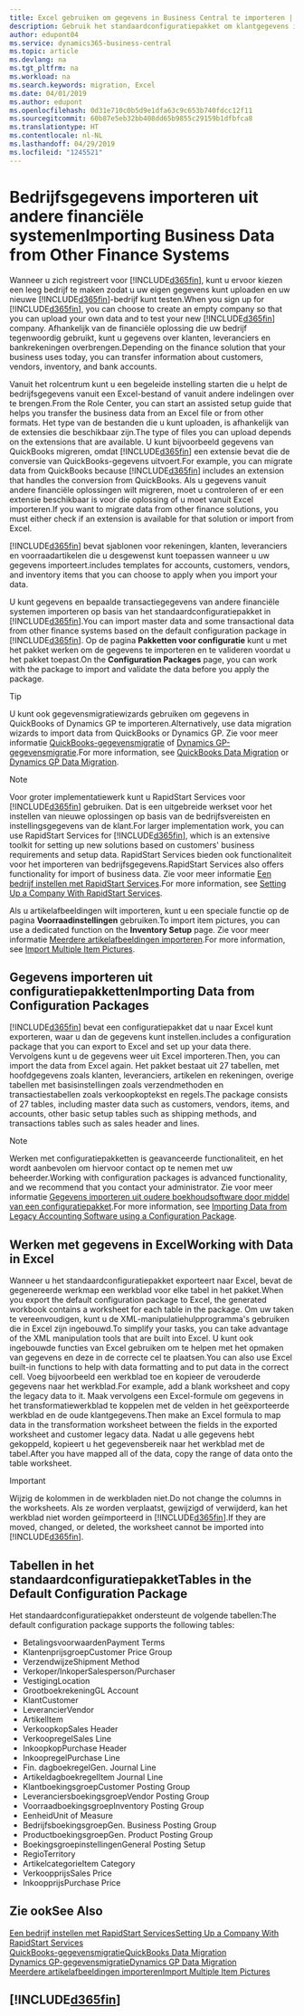 ```yaml
---
title: Excel gebruiken om gegevens in Business Central te importeren | Microsoft Docs
description: Gebruik het standaardconfiguratiepakket om klantgegevens in Excel toe te voegen en weer in Business Central te importeren.
author: edupont04
ms.service: dynamics365-business-central
ms.topic: article
ms.devlang: na
ms.tgt_pltfrm: na
ms.workload: na
ms.search.keywords: migration, Excel
ms.date: 04/01/2019
ms.author: edupont
ms.openlocfilehash: 0d31e710c0b5d9e1dfa63c9c653b740fdcc12f11
ms.sourcegitcommit: 60b87e5eb32bb408dd65b9855c29159b1dfbfca8
ms.translationtype: HT
ms.contentlocale: nl-NL
ms.lasthandoff: 04/29/2019
ms.locfileid: "1245521"
---
```

# <a name="importing-business-data-from-other-finance-systems"></a><span data-ttu-id="0dd8a-103">Bedrijfsgegevens importeren uit andere financiële systemen</span><span class="sxs-lookup"><span data-stu-id="0dd8a-103">Importing Business Data from Other Finance Systems</span></span>
<span data-ttu-id="0dd8a-104">Wanneer u zich registreert voor [!INCLUDE[d365fin](includes/d365fin_md.md)], kunt u ervoor kiezen een leeg bedrijf te maken zodat u uw eigen gegevens kunt uploaden en uw nieuwe [!INCLUDE[d365fin](includes/d365fin_md.md)]-bedrijf kunt testen.</span><span class="sxs-lookup"><span data-stu-id="0dd8a-104">When you sign up for [!INCLUDE[d365fin](includes/d365fin_md.md)], you can choose to create an empty company so that you can upload your own data and to test your new [!INCLUDE[d365fin](includes/d365fin_md.md)] company.</span></span> <span data-ttu-id="0dd8a-105">Afhankelijk van de financiële oplossing die uw bedrijf tegenwoordig gebruikt, kunt u gegevens over klanten, leveranciers en bankrekeningen overbrengen.</span><span class="sxs-lookup"><span data-stu-id="0dd8a-105">Depending on the finance solution that your business uses today, you can transfer information about customers, vendors, inventory, and bank accounts.</span></span>  

<span data-ttu-id="0dd8a-106">Vanuit het rolcentrum kunt u een begeleide instelling starten die u helpt de bedrijfsgegevens vanuit een Excel-bestand of vanuit andere indelingen over te brengen.</span><span class="sxs-lookup"><span data-stu-id="0dd8a-106">From the Role Center, you can start an assisted setup guide that helps you transfer the business data from an Excel file or from other formats.</span></span> <span data-ttu-id="0dd8a-107">Het type van de bestanden die u kunt uploaden, is afhankelijk van de extensies die beschikbaar zijn.</span><span class="sxs-lookup"><span data-stu-id="0dd8a-107">The type of files you can upload depends on the extensions that are available.</span></span> <span data-ttu-id="0dd8a-108">U kunt bijvoorbeeld gegevens van QuickBooks migreren, omdat [!INCLUDE[d365fin](includes/d365fin_md.md)] een extensie bevat die de conversie van QuickBooks-gegevens uitvoert.</span><span class="sxs-lookup"><span data-stu-id="0dd8a-108">For example, you can migrate data from QuickBooks because [!INCLUDE[d365fin](includes/d365fin_md.md)] includes an extension that handles the conversion from QuickBooks.</span></span> <span data-ttu-id="0dd8a-109">Als u gegevens vanuit andere financiële oplossingen wilt migreren, moet u controleren of er een extensie beschikbaar is voor die oplossing of u moet vanuit Excel importeren.</span><span class="sxs-lookup"><span data-stu-id="0dd8a-109">If you want to migrate data from other finance solutions, you must either check if an extension is available for that solution or import from Excel.</span></span>  

[!INCLUDE[d365fin](includes/d365fin_md.md)] <span data-ttu-id="0dd8a-110">bevat sjablonen voor rekeningen, klanten, leveranciers en voorraadartikelen die u desgewenst kunt toepassen wanneer u uw gegevens importeert.</span><span class="sxs-lookup"><span data-stu-id="0dd8a-110">includes templates for accounts, customers, vendors, and inventory items that you can choose to apply when you import your data.</span></span>

<span data-ttu-id="0dd8a-111">U kunt gegevens en bepaalde transactiegegevens van andere financiële systemen importeren op basis van het standaardconfiguratiepakket in [!INCLUDE[d365fin](includes/d365fin_md.md)].</span><span class="sxs-lookup"><span data-stu-id="0dd8a-111">You can import master data and some transactional data from other finance systems based on the default configuration package in [!INCLUDE[d365fin](includes/d365fin_md.md)].</span></span> <span data-ttu-id="0dd8a-112">Op de pagina **Pakketten voor configuratie** kunt u met het pakket werken om de gegevens te importeren en te valideren voordat u het pakket toepast.</span><span class="sxs-lookup"><span data-stu-id="0dd8a-112">On the **Configuration Packages** page, you can work with the package to import and validate the data before you apply the package.</span></span>  

> [!TIP]  
> <span data-ttu-id="0dd8a-113">U kunt ook gegevensmigratiewizards gebruiken om gegevens in QuickBooks of Dynamics GP te importeren.</span><span class="sxs-lookup"><span data-stu-id="0dd8a-113">Alternatively, use data migration wizards to import data from QuickBooks or Dynamics GP.</span></span> <span data-ttu-id="0dd8a-114">Zie voor meer informatie [QuickBooks-gegevensmigratie](ui-extensions-quickbooks-data-migration.md) of [Dynamics GP-gegevensmigratie](ui-extensions-dynamicsgp-data-migration.md).</span><span class="sxs-lookup"><span data-stu-id="0dd8a-114">For more information, see [QuickBooks Data Migration](ui-extensions-quickbooks-data-migration.md) or [Dynamics GP Data Migration](ui-extensions-dynamicsgp-data-migration.md).</span></span>

> [!NOTE]  
> <span data-ttu-id="0dd8a-115">Voor groter implementatiewerk kunt u RapidStart Services voor [!INCLUDE[d365fin](includes/d365fin_md.md)] gebruiken. Dat is een uitgebreide werkset voor het instellen van nieuwe oplossingen op basis van de bedrijfsvereisten en instellingsgegevens van de klant.</span><span class="sxs-lookup"><span data-stu-id="0dd8a-115">For larger implementation work, you can use RapidStart Services for [!INCLUDE[d365fin](includes/d365fin_md.md)], which is an extensive toolkit for setting up new solutions based on customers' business requirements and setup data.</span></span> <span data-ttu-id="0dd8a-116">RapidStart Services bieden ook functionaliteit voor het importeren van bedrijfsgegevens.</span><span class="sxs-lookup"><span data-stu-id="0dd8a-116">RapidStart Services also offers functionality for import of business data.</span></span> <span data-ttu-id="0dd8a-117">Zie voor meer informatie [Een bedrijf instellen met RapidStart Services](admin-set-up-a-company-with-rapidstart.md).</span><span class="sxs-lookup"><span data-stu-id="0dd8a-117">For more information, see [Setting Up a Company With RapidStart Services](admin-set-up-a-company-with-rapidstart.md).</span></span>

<span data-ttu-id="0dd8a-118">Als u artikelafbeeldingen wilt importeren, kunt u een speciale functie op de pagina **Voorraadinstellingen** gebruiken.</span><span class="sxs-lookup"><span data-stu-id="0dd8a-118">To import item pictures, you can use a dedicated function on the **Inventory Setup** page.</span></span> <span data-ttu-id="0dd8a-119">Zie voor meer informatie [Meerdere artikelafbeeldingen importeren](inventory-how-import-item-pictures.md).</span><span class="sxs-lookup"><span data-stu-id="0dd8a-119">For more information, see [Import Multiple Item Pictures](inventory-how-import-item-pictures.md).</span></span>

## <a name="importing-data-from-configuration-packages"></a><span data-ttu-id="0dd8a-120">Gegevens importeren uit configuratiepakketten</span><span class="sxs-lookup"><span data-stu-id="0dd8a-120">Importing Data from Configuration Packages</span></span>
[!INCLUDE[d365fin](includes/d365fin_md.md)] <span data-ttu-id="0dd8a-121">bevat een configuratiepakket dat u naar Excel kunt exporteren, waar u dan de gegevens kunt instellen.</span><span class="sxs-lookup"><span data-stu-id="0dd8a-121">includes a configuration package that you can export to Excel and set up your data there.</span></span> <span data-ttu-id="0dd8a-122">Vervolgens kunt u de gegevens weer uit Excel importeren.</span><span class="sxs-lookup"><span data-stu-id="0dd8a-122">Then, you can import the data from Excel again.</span></span> <span data-ttu-id="0dd8a-123">Het pakket bestaat uit 27 tabellen, met hoofdgegevens zoals klanten, leveranciers, artikelen en rekeningen, overige tabellen met basisinstellingen zoals verzendmethoden en transactiestabellen zoals verkoopkoptekst en regels.</span><span class="sxs-lookup"><span data-stu-id="0dd8a-123">The package consists of 27 tables, including master data such as customers, vendors, items, and accounts, other basic setup tables such as shipping methods, and transactions tables such as sales header and lines.</span></span>  

> [!NOTE]  
>   <span data-ttu-id="0dd8a-124">Werken met configuratiepakketten is geavanceerde functionaliteit, en het wordt aanbevolen om hiervoor contact op te nemen met uw beheerder.</span><span class="sxs-lookup"><span data-stu-id="0dd8a-124">Working with configuration packages is advanced functionality, and we recommend that you contact your administrator.</span></span> <span data-ttu-id="0dd8a-125">Zie voor meer informatie [Gegevens importeren uit oudere boekhoudsoftware door middel van een configuratiepakket](across-import-data-configuration-packages.md).</span><span class="sxs-lookup"><span data-stu-id="0dd8a-125">For more information, see [Importing Data from Legacy Accounting Software using a Configuration Package](across-import-data-configuration-packages.md).</span></span>

## <a name="working-with-data-in-excel"></a><span data-ttu-id="0dd8a-126">Werken met gegevens in Excel</span><span class="sxs-lookup"><span data-stu-id="0dd8a-126">Working with Data in Excel</span></span>
<span data-ttu-id="0dd8a-127">Wanneer u het standaardconfiguratiepakket exporteert naar Excel, bevat de gegenereerde werkmap een werkblad voor elke tabel in het pakket.</span><span class="sxs-lookup"><span data-stu-id="0dd8a-127">When you export the default configuration package to Excel, the generated workbook contains a worksheet for each table in the package.</span></span> <span data-ttu-id="0dd8a-128">Om uw taken te vereenvoudigen, kunt u de XML-manipulatiehulpprogramma's gebruiken die in Excel zijn ingebouwd.</span><span class="sxs-lookup"><span data-stu-id="0dd8a-128">To simplify your tasks, you can take advantage of the XML manipulation tools that are built into Excel.</span></span> <span data-ttu-id="0dd8a-129">U kunt ook ingebouwde functies van Excel gebruiken om te helpen met het opmaken van gegevens en deze in de correcte cel te plaatsen.</span><span class="sxs-lookup"><span data-stu-id="0dd8a-129">You can also use Excel built-in functions to help with data formatting and to put data in the correct cell.</span></span> <span data-ttu-id="0dd8a-130">Voeg bijvoorbeeld een werkblad toe en kopieer de verouderde gegevens naar het werkblad.</span><span class="sxs-lookup"><span data-stu-id="0dd8a-130">For example, add a blank worksheet and copy the legacy data to it.</span></span> <span data-ttu-id="0dd8a-131">Maak vervolgens een Excel-formule om gegevens in het transformatiewerkblad te koppelen met de velden in het geëxporteerde werkblad en de oude klantgegevens.</span><span class="sxs-lookup"><span data-stu-id="0dd8a-131">Then make an Excel formula to map data in the transformation worksheet between the fields in the exported worksheet and customer legacy data.</span></span> <span data-ttu-id="0dd8a-132">Nadat u alle gegevens hebt gekoppeld, kopieert u het gegevensbereik naar het werkblad met de tabel.</span><span class="sxs-lookup"><span data-stu-id="0dd8a-132">After you have mapped all of the data, copy the range of data onto the table worksheet.</span></span>  

> [!IMPORTANT]  
>  <span data-ttu-id="0dd8a-133">Wijzig de kolommen in de werkbladen niet.</span><span class="sxs-lookup"><span data-stu-id="0dd8a-133">Do not change the columns in the worksheets.</span></span> <span data-ttu-id="0dd8a-134">Als ze worden verplaatst, gewijzigd of verwijderd, kan het werkblad niet worden geïmporteerd in [!INCLUDE[d365fin](includes/d365fin_md.md)].</span><span class="sxs-lookup"><span data-stu-id="0dd8a-134">If they are moved, changed, or deleted, the worksheet cannot be imported into [!INCLUDE[d365fin](includes/d365fin_md.md)].</span></span>

## <a name="tables-in-the-default-configuration-package"></a><span data-ttu-id="0dd8a-135">Tabellen in het standaardconfiguratiepakket</span><span class="sxs-lookup"><span data-stu-id="0dd8a-135">Tables in the Default Configuration Package</span></span>
<span data-ttu-id="0dd8a-136">Het standaardconfiguratiepakket ondersteunt de volgende tabellen:</span><span class="sxs-lookup"><span data-stu-id="0dd8a-136">The default configuration package supports the following tables:</span></span>

-   <span data-ttu-id="0dd8a-137">Betalingsvoorwaarden</span><span class="sxs-lookup"><span data-stu-id="0dd8a-137">Payment Terms</span></span>
-   <span data-ttu-id="0dd8a-138">Klantenprijsgroep</span><span class="sxs-lookup"><span data-stu-id="0dd8a-138">Customer Price Group</span></span>
-   <span data-ttu-id="0dd8a-139">Verzendwijze</span><span class="sxs-lookup"><span data-stu-id="0dd8a-139">Shipment Method</span></span>
-   <span data-ttu-id="0dd8a-140">Verkoper/Inkoper</span><span class="sxs-lookup"><span data-stu-id="0dd8a-140">Salesperson/Purchaser</span></span>
-   <span data-ttu-id="0dd8a-141">Vestiging</span><span class="sxs-lookup"><span data-stu-id="0dd8a-141">Location</span></span>
-   <span data-ttu-id="0dd8a-142">Grootboekrekening</span><span class="sxs-lookup"><span data-stu-id="0dd8a-142">GL Account</span></span>
-   <span data-ttu-id="0dd8a-143">Klant</span><span class="sxs-lookup"><span data-stu-id="0dd8a-143">Customer</span></span>
-   <span data-ttu-id="0dd8a-144">Leverancier</span><span class="sxs-lookup"><span data-stu-id="0dd8a-144">Vendor</span></span>
-   <span data-ttu-id="0dd8a-145">Artikel</span><span class="sxs-lookup"><span data-stu-id="0dd8a-145">Item</span></span>
-   <span data-ttu-id="0dd8a-146">Verkoopkop</span><span class="sxs-lookup"><span data-stu-id="0dd8a-146">Sales Header</span></span>
-   <span data-ttu-id="0dd8a-147">Verkoopregel</span><span class="sxs-lookup"><span data-stu-id="0dd8a-147">Sales Line</span></span>
-   <span data-ttu-id="0dd8a-148">Inkoopkop</span><span class="sxs-lookup"><span data-stu-id="0dd8a-148">Purchase Header</span></span>
-   <span data-ttu-id="0dd8a-149">Inkoopregel</span><span class="sxs-lookup"><span data-stu-id="0dd8a-149">Purchase Line</span></span>
-   <span data-ttu-id="0dd8a-150">Fin. dagboekregel</span><span class="sxs-lookup"><span data-stu-id="0dd8a-150">Gen. Journal Line</span></span>
-   <span data-ttu-id="0dd8a-151">Artikeldagboekregel</span><span class="sxs-lookup"><span data-stu-id="0dd8a-151">Item Journal Line</span></span>
-   <span data-ttu-id="0dd8a-152">Klantboekingsgroep</span><span class="sxs-lookup"><span data-stu-id="0dd8a-152">Customer Posting Group</span></span>
-   <span data-ttu-id="0dd8a-153">Leveranciersboekingsgroep</span><span class="sxs-lookup"><span data-stu-id="0dd8a-153">Vendor Posting Group</span></span>
-   <span data-ttu-id="0dd8a-154">Voorraadboekingsgroep</span><span class="sxs-lookup"><span data-stu-id="0dd8a-154">Inventory Posting Group</span></span>
-   <span data-ttu-id="0dd8a-155">Eenheid</span><span class="sxs-lookup"><span data-stu-id="0dd8a-155">Unit of Measure</span></span>
-   <span data-ttu-id="0dd8a-156">Bedrijfsboekingsgroep</span><span class="sxs-lookup"><span data-stu-id="0dd8a-156">Gen. Business Posting Group</span></span>
-   <span data-ttu-id="0dd8a-157">Productboekingsgroep</span><span class="sxs-lookup"><span data-stu-id="0dd8a-157">Gen. Product Posting Group</span></span>
-   <span data-ttu-id="0dd8a-158">Boekingsgroepinstellingen</span><span class="sxs-lookup"><span data-stu-id="0dd8a-158">General Posting Setup</span></span>
-   <span data-ttu-id="0dd8a-159">Regio</span><span class="sxs-lookup"><span data-stu-id="0dd8a-159">Territory</span></span>
-   <span data-ttu-id="0dd8a-160">Artikelcategorie</span><span class="sxs-lookup"><span data-stu-id="0dd8a-160">Item Category</span></span>
-   <span data-ttu-id="0dd8a-161">Verkoopprijs</span><span class="sxs-lookup"><span data-stu-id="0dd8a-161">Sales Price</span></span>
-   <span data-ttu-id="0dd8a-162">Inkoopprijs</span><span class="sxs-lookup"><span data-stu-id="0dd8a-162">Purchase Price</span></span>

## <a name="see-also"></a><span data-ttu-id="0dd8a-163">Zie ook</span><span class="sxs-lookup"><span data-stu-id="0dd8a-163">See Also</span></span>
[<span data-ttu-id="0dd8a-164">Een bedrijf instellen met RapidStart Services</span><span class="sxs-lookup"><span data-stu-id="0dd8a-164">Setting Up a Company With RapidStart Services</span></span>](admin-set-up-a-company-with-rapidstart.md)  
[<span data-ttu-id="0dd8a-165">QuickBooks-gegevensmigratie</span><span class="sxs-lookup"><span data-stu-id="0dd8a-165">QuickBooks Data Migration</span></span>](ui-extensions-quickbooks-data-migration.md)  
[<span data-ttu-id="0dd8a-166">Dynamics GP-gegevensmigratie</span><span class="sxs-lookup"><span data-stu-id="0dd8a-166">Dynamics GP Data Migration</span></span>](ui-extensions-dynamicsgp-data-migration.md)  
[<span data-ttu-id="0dd8a-167">Meerdere artikelafbeeldingen importeren</span><span class="sxs-lookup"><span data-stu-id="0dd8a-167">Import Multiple Item Pictures</span></span>](inventory-how-import-item-pictures.md)

## [!INCLUDE[d365fin](includes/free_trial_md.md)]  
